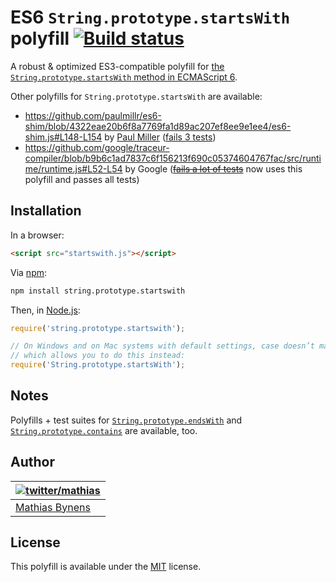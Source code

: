 # ES6 `String.prototype.startsWith` polyfill [![Build status](https://travis-ci.org/mathiasbynens/String.prototype.startsWith.png?branch=master)](https://travis-ci.org/mathiasbynens/String.prototype.startsWith)

A robust & optimized ES3-compatible polyfill for [the `String.prototype.startsWith` method in ECMAScript 6](http://people.mozilla.org/~jorendorff/es6-draft.html#sec-string.prototype.startswith).

Other polyfills for `String.prototype.startsWith` are available:

* <https://github.com/paulmillr/es6-shim/blob/4322eae20b6f8a7769fa1d89ac207ef8ee9e1ee4/es6-shim.js#L148-L154> by [Paul Miller](http://paulmillr.com/) ([fails 3 tests](https://github.com/paulmillr/es6-shim/issues/167))
* <https://github.com/google/traceur-compiler/blob/b9b6c1ad7837c6f156213f690c05374604767fac/src/runtime/runtime.js#L52-L54> by Google (~~[fails a lot of tests](https://github.com/google/traceur-compiler/pull/554)~~ now uses this polyfill and passes all tests)

## Installation

In a browser:

```html
<script src="startswith.js"></script>
```

Via [npm](http://npmjs.org/):

```bash
npm install string.prototype.startswith
```

Then, in [Node.js](http://nodejs.org/):

```js
require('string.prototype.startswith');

// On Windows and on Mac systems with default settings, case doesn’t matter,
// which allows you to do this instead:
require('String.prototype.startsWith');
```

## Notes

Polyfills + test suites for [`String.prototype.endsWith`](http://mths.be/endswith) and [`String.prototype.contains`](http://mths.be/contains) are available, too.

## Author

| [![twitter/mathias](http://gravatar.com/avatar/24e08a9ea84deb17ae121074d0f17125?s=70)](http://twitter.com/mathias "Follow @mathias on Twitter") |
|---|
| [Mathias Bynens](http://mathiasbynens.be/) |

## License

This polyfill is available under the [MIT](http://mths.be/mit) license.

